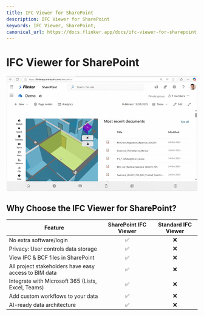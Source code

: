```yaml
---
title: IFC Viewer for SharePoint
description: IFC Viewer for SharePoint
keywords: IFC Viewer, SharePoint,
canonical_url: https://docs.flinker.app/docs/ifc-viewer-for-sharepoint.html
---
```


# IFC Viewer for SharePoint

![IFC Viewer for Teams](/_media/sharepoint-webpart-ifc-viewer.gif)

## Why Choose the IFC Viewer for SharePoint?

| Feature | SharePoint IFC Viewer | Standard IFC Viewer |
| ------- |:------------------:|:------------------:|
| No extra software/login |✅|❌|
| Privacy: User controls data storage |✅|❌|
| View IFC & BCF files in SharePoint |✅|❌|
| All project stakeholders have easy access to BIM data |✅|❌|
| Integrate with Microsoft 365 (Lists, Excel, Teams) |✅|❌|
| Add custom workflows to your data |✅|❌|
| AI-ready data architecture |✅|❌|